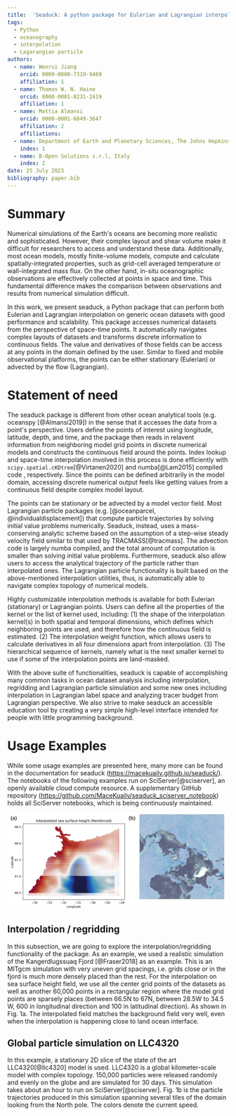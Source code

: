 ```yaml
---
title:  'Seaduck: A python package for Eulerian and Lagrangian interpolation on ocean datasets'
tags:
  - Python
  - oceanography
  - interpolation
  - Lagarangian particle
authors:
  - name: Wenrui Jiang
    orcid: 0009-0000-7319-9469
    affiliation: 1
  - name: Thomas W. N. Haine
    orcid: 0000-0001-8231-2419
    affiliation: 1
  - name: Mattia Almansi
    orcid: 0000-0001-6849-3647
    affiliation: 2
    affiliations:
  - name: Department of Earth and Planetary Sciences, The Johns Hopkins University
    index: 1
  - name: B-Open Solutions s.r.l, Italy
    index: 2
date: 25 July 2023
bibliography: paper.bib
---
```


# Summary

Numerical simulations of the Earth's oceans are becoming more realistic and sophisticated. However, their complex layout and shear volume make it difficult for researchers to access and understand these data. Additionally, most ocean models,  mostly finite-volume models, compute and calculate spatially-integrated properties, such as grid-cell averaged temperature or wall-integrated mass flux. On the other hand, in-situ oceanographic observations are effectively collected at points in space and time. This fundamental difference makes the comparison between observations and results from numerical simulation difficult.

In this work, we present seaduck, a Python package that can perform both Eulerian and Lagrangian interpolation on generic ocean datasets with good performance and scalability. This package accesses numerical datasets from the perspective of space-time points. It automatically navigates complex layouts of datasets and transforms discrete information to continuous fields. The value and derivatives of those fields can be access at any points in the domain defined by the user. Similar to fixed and mobile observational platforms, the points can be either stationary (Eulerian) or advected by the flow (Lagrangian).

# Statement of need

The seaduck package is different from other ocean analytical tools (e.g. oceanspy \[@Almansi2019\]) in the sense that it accesses the data from a point's perspective. Users define the points of interest using longitude, latitude, depth, and time, and the package then reads in relavent information from neighboring model grid points in discrete numerical models and constructs the continuous field around the points. Index lookup and space-time interpolation involved in this process is done efficiently with `scipy.spatial.cKDtree`[@Virtanen2020\] and numba\[@Lam2015\] compiled code , respectively. Since the points can be defined arbitrarily in the model domain, accessing discrete numerical output feels like getting values from a continuous field despite complex model layout.

The points can be stationary or be advected by a model vector field. Most Lagrangian particle packages (e.g. [@oceanparcel, @individualdisplacement]) that compute particle trajectories by solving initial value problems numerically. Seaduck, instead, uses a mass-conserving analytic scheme based on the assumption of a step-wise steady velocity field similar to that used by TRACMASS\[@tracmass\]. The advection code is largely numba compiled, and the total amount of computation is smaller than solving initial value problems. Furthermore, seaduck also allow users to access the analytical trajectory of the particle rather than interpolated ones. The Lagrangian particle functionality is built based on the above-mentioned interpolation utilities, thus, is automatically able to navigate complex topology of numerical models.

Highly customizable interpolation methods is available for both Eulerian (stationary) or Lagrangian points. Users can define all the properties of the kernel or the list of kernel used, including: (1) the shape of the interpolation kernel(s) in both spatial and temporal dimensions, which defines which neighboring points are used, and therefore how the continuous field is estimated. (2) The interpolation weight function, which allows users to calculate derivatives in all four dimensions apart from interpolation. (3) The hierarchical sequence of kernels, namely what is the next smaller kernel to use if some of the interpolation points are land-masked.

With the above suite of functionalities, seaduck is capable of accomplishing many common tasks in ocean dataset analysis including interpolation, regridding and Lagrangian particle simulation and some new ones including interpolation in Lagrangian label space and analyzing tracer budget from Lagrangian perspective. We also strive to make seaduck an accessible education tool by creating a very simple high-level interface intended for people with little programming background.

# Usage Examples

While some usage examples are presented here, many more can be found in the documentation for seaduck (https://macekuailv.github.io/seaduck/). The notebooks  of the following examples run on SciServer[@sciserver], an openly available cloud compute resource. A supplementary GitHub repository (https://github.com/MaceKuailv/seaduck_sciserver_notebook) holds all SciServer notebooks, which is being continuously maintained.

![Fig.1 (a) Scatterplot with colors showing the sea surface height value near Kangerdlugssuaq Fjord defined in the model and interpolated by seaduck.\label{fig:onlyone}. (b) Streaklines of particle advected by stationary 2D slice of the LLC4320 simulation, colors denotes the current speed.](fig1.png)

## Interpolation / regridding

In this subsection, we are going to explore the interpolation/regridding functionality of the package. As an example, we used a realistic simulation of the Kangerdlugssuaq Fjord [@Fraser2018] as an example. This is an MITgcm simulation with very uneven grid spacings, i.e. grids close or in the fjord is much more densely placed than the rest. For the interpolation on sea surface height field, we use all the center grid points of the datasets as well as another 60,000 points in a rectangular region where the model grid points are sparsely places (between 66.5N to 67N, between 28.5W to 34.5 W, 600 in longitudinal direction and 100 in latitudinal direction). As shown in Fig. 1a. The interpolated field matches the background field very well, even when the interpolation is happening close to land ocean interface.

## Global particle simulation on LLC4320

In this example, a stationary 2D slice of the state of the art LLC4320[@llc4320] model is used. LLC4320 is a global kilometer-scale model with complex topology. 150,000 particles were released randomly and evenly on the globe and are simulated for 30 days. This simulation takes about an hour to run on SciServer[@sciserver]. Fig. 1b is the particle trajectories produced in this simulation spanning several tiles of the domain looking from the North pole. The colors denote the current speed.
